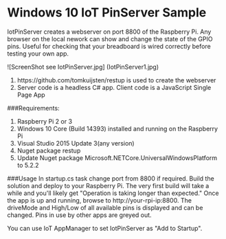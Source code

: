 Windows 10 IoT PinServer Sample
==============
IotPinServer creates a webserver on port  8800 of the Raspberry Pi. Any browser on the local nework can show and change the state of the GPIO pins.   Useful for checking that your breadboard is wired correctly before testing your own app.
 
![ScreenShot see IotPinServer.jpg] (IotPinServer1.jpg)

<ol>
    <li>https://github.com/tomkuijsten/restup is used to create the webserver</li>
    <li>Server code is a headless C# app. Client code is a JavaScript Single Page App</li>
</ol>

###Requirements:
<ol>
    <li>Raspberry Pi 2 or 3</li>
    <li>Windows 10 Core (Build 14393) installed and running on the Raspberry Pi</li>
    <li>Visual Studio 2015 Update 3(any version)</li>
    <li>Nuget package restup</li>
    <li> Update Nuget package Microsoft.NETCore.UniversalWindowsPlatform to 5.2.2</li>
</ol>

###Usage
In startup.cs task change port from 8800 if required. Build the solution and deploy to your Raspberry Pi.
The very first build will take a while and you'll likely get "Operation is taking longer than expected."   Once the app is up and running, browse to http://your-rpi-ip:8800. The driveMode and High/Low of all available pins is displayed and can be changed.   Pins in use by other apps are greyed out.

You can use IoT AppManager to set IotPinServer as "Add to Startup". 
